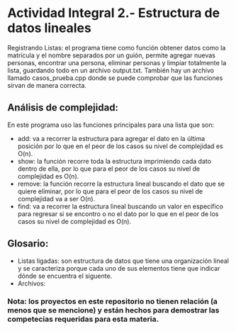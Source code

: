 # Actividad Integral 2.- Estructura de datos lineales
Registrando Listas: el programa tiene como función obtener datos como la matricula y el nombre separados por un guión, permite agregar nuevas personas, encontrar una persona, eliminar personas y limpiar totalmente la lista, guardando todo en un archivo output.txt.
También hay un archivo llamado casos_prueba.cpp donde se puede comprobar que las funciones sirvan de manera correcta.

## Análisis de complejidad: 
En este programa uso las funciones principales para una lista que son:
 - add: va a recorrer la estructura para agregar el dato en la última posición por lo que en el peor de los casos su nivel de complejidad es O(n).
 - show: la función recorre toda la estructura imprimiendo cada dato dentro de ella, por lo que para el peor de los casos su nivel de complejidad es O(n).
 - remove: la función recorre la estructura lineal buscando el dato que se quiere eliminar, por lo que para el peor de los casos su nivel de complejidad va a ser O(n).
 - find: va a recorrer la estructura lineal buscando un valor en específico para regresar si se encontro o no el dato por lo que en el peor de los casos su nivel de complejidad es O(n).

## Glosario:
 - Listas ligadas: son estructura de datos que tiene una organización lineal y se caracteriza porque cada uno de sus elementos tiene que indicar dónde se encuentra el siguente.
 - Archivos: 


### Nota: los proyectos en este repositorio no tienen relación (a menos que se mencione) y están hechos para demostrar las competecias requeridas para esta materia.
